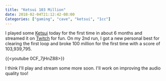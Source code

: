 ```yaml
---
title: "Ketsui 103 Million"
date: 2018-02-04T21:12:42-08:00
Categories: ["gaming", "cave", "ketsui", "1cc"]
---
```

I played some [Ketsui](http://en.wikipedia.org/wiki/Ketsui) today for the first time in about 6 months and streamed it on [Twitch](http://twitch.tv/pdp80) for fun. On my 2nd run, I got a new personal best for clearing the first loop and broke 100 million for the first time with a score of 103,939,795.

{{<youtube 0CF_7jHnZ88>}}

I think I'll play and stream some more soon. I'll work on improving the audio quality too!
